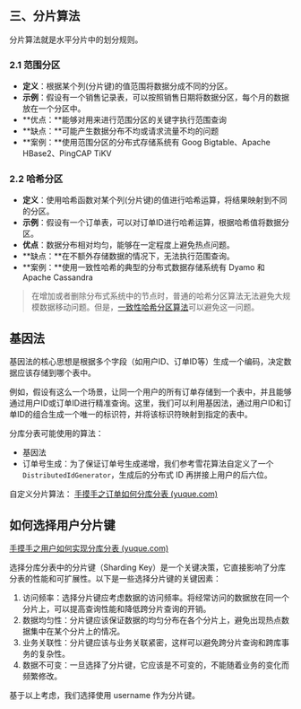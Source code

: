 ## 三、分片算法

分片算法就是水平分片中的划分规则。

### 2.1 范围分区

- **定义**：根据某个列(分片键)的值范围将数据分成不同的分区。
- **示例**：假设有一个销售记录表，可以按照销售日期将数据分区，每个月的数据放在一个分区中。
- **优点：**能够对用来进行范围分区的关键字执行范围查询
- **缺点：**可能产生数据分布不均或请求流量不均的问题
- **案例：**使用范围分区的分布式存储系统有 Goog Bigtable、Apache HBase2、PingCAP TiKV

### 2.2 哈希分区

- **定义**：使用哈希函数对某个列(分片键)的值进行哈希运算，将结果映射到不同的分区。
- **示例**：假设有一个订单表，可以对订单ID进行哈希运算，根据哈希值将数据分区。
- **优点**：数据分布相对均匀，能够在一定程度上避免热点问题。
- **缺点：**在不额外存储数据的情况下，无法执行范围查询。
- **案例：**使用一致性哈希的典型的分布式数据存储系统有 Dyamo 和 Apache Cassandra

> 在增加或者删除分布式系统中的节点时，普通的哈希分区算法无法避免大规模数据移动问题。但是，[一致性哈希分区算法](https://developer.aliyun.com/article/1082388)可以避免这一问题。





## 基因法

基因法的核心思想是根据多个字段（如用户ID、订单ID等）生成一个编码，决定数据应该存储到哪个表中。

例如，假设有这么一个场景，让同一个用户的所有订单存储到一个表中，并且能够通过用户ID或订单ID进行精准查询。这里，我们可以利用基因法，通过用户ID和订单ID的组合生成一个唯一的标识符，并将该标识符映射到指定的表中。





分库分表可能使用的算法：

- 基因法
- 订单号生成：为了保证订单号生成递增，我们参考雪花算法自定义了一个 `DistributedIdGenerator`，生成后的分布式 ID 再拼接上用户的后六位。



自定义分片算法： [手摸手之订单如何分库分表 (yuque.com)](https://www.yuque.com/magestack/12306/dyr1d4r3me19gg7l#wECos)





## 如何选择用户分片键

[手摸手之用户如何实现分库分表 (yuque.com)](https://www.yuque.com/magestack/12306/pb98neetmww1rr9y#oSTEl)

选择分库分表中的分片键（Sharding Key）是一个关键决策，它直接影响了分库分表的性能和可扩展性。以下是一些选择分片键的关键因素：

1. 访问频率：选择分片键应考虑数据的访问频率。将经常访问的数据放在同一个分片上，可以提高查询性能和降低跨分片查询的开销。
2. 数据均匀性：分片键应该保证数据的均匀分布在各个分片上，避免出现热点数据集中在某个分片上的情况。
3. 业务关联性：分片键应该与业务关联紧密，这样可以避免跨分片查询和跨库事务的复杂性。
4. 数据不可变：一旦选择了分片键，它应该是不可变的，不能随着业务的变化而频繁修改。

基于以上考虑，我们选择使用 username 作为分片键。







